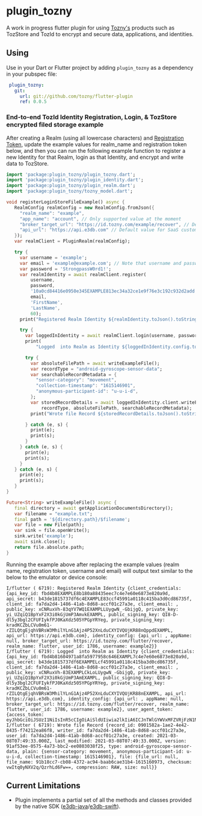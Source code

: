 # plugin_tozny

A work in progress flutter plugin for using [Tozny's](https://www.tozny.com) products such as TozStore and TozId to encrypt and secure data,
applications, and identities.

## Using

Use in your Dart or Flutter project by adding `plugin_tozny` as a dependency in your pubspec file:

```yaml
 plugin_tozny:
   git:
     url: git://github.com/tozny/flutter-plugin
     ref: 0.0.5
```

### End-to-end TozId Identity Registration, Login, & TozStore encrypted filed storage example

After creating a Realm (using all lowercase characters) and [Registration Token](https://www.youtube.com/watch?v=L5ieMF9JZOg), update the example values for realm_name and registration token below, and then you can run the following example function to register a new Identity for that Realm, login as that Identity, and encrypt and write data to TozStore.

 ```dart
import 'package:plugin_tozny/plugin_tozny.dart';
import 'package:plugin_tozny/plugin_identity.dart';
import 'package:plugin_tozny/plugin_realm.dart';
import 'package:plugin_tozny/tozny_model.dart';

void registerLoginStoreFileExample() async {
    RealmConfig realmConfig = new RealmConfig.fromJson({
      "realm_name": "example",
      "app_name": "account", // Only supported value at the moment
      "broker_target_url": "https://id.tozny.com/example/recover", // Default value in the form of https://<TozIdBaseURL>/<YourRealmName>/recover will use a Tozny Hosted broker compute function for password recovery flows
      "api_url": "https://api.e3db.com" // Default value for SaaS customers
    });
    var realmClient = PluginRealm(realmConfig);

    try {
      var username = 'example';
      var email = 'example@example.com'; // Note that username and password can be the same if the username is a valid email
      var password = 'StrongpassW0rd1!';
      var realmIdentity = await realmClient.register(
          username,
          password,
          '10a0cd84416e0950e345EXAMPLE813ec34a32ce1e9f76e3c192c932d2add', // Your Registration Token goes here
          email,
          'FirstName',
          'LastName',
          60);
      print("Registered Realm Identity ${realmIdentity.toJson().toString()}");

      try {
        var loggedInIdentity = await realmClient.login(username, password);
        print(
            "Logged  into Realm as Identity ${loggedInIdentity.config.toJson().toString()}");

        try {
          var absoluteFilePath = await writeExampleFile();
          var recordType = "android-gyroscope-sensor-data";
          var searchableRecordMetadata = {
            "sensor-category": "movement",
            "collection-timestamp": "1615146901",
            "anonymous-participant-id": "u-u-i-d",
          };
          var storedRecordDetails = await loggedInIdentity.client.writeFile(
              recordType, absoluteFilePath, searchableRecordMetadata);
          print("Wrote file Record ${storedRecordDetails.toJson().toString()}");

        } catch (e, s) {
          print(e);
          print(s);
        }
      } catch (e, s) {
        print(e);
        print(s);
      }
    } catch (e, s) {
      print(e);
      print(s);
    }
}

Future<String> writeExampleFile() async {
    final directory = await getApplicationDocumentsDirectory();
    var filename = "example.txt";
    final path = '${directory.path}/$filename';
    var file = new File(path);
    var sink = file.openWrite();
    sink.write('example');
    await sink.close();
    return file.absolute.path;
}
```

Running the example above after replacing the example values (realm name, registration token, username and email)
will output text similar to the below to the emulator or device console:

```text
I/flutter ( 6719): Registered Realm Identity {client_credentials: {api_key_id: fbd4b8EXAMPLE8b180a88435eec7c4e7e60e6873e820a9d, api_secret: b43de1815737df6c4EXAMPLE83ccf45991a0118c415ba3d0cd86735f, client_id: fa7da2d4-1486-41ab-8d68-accf01c27a3e, client_email: , public_key: xCNRuxVh-83qYV7WQ1EXAMPLLUygwN_-GbijgQ, private_key: yi_UZqiQ1BpYxF2X3i0kGjUmP3AmvkEXAMPL, public_signing_key: QI8-D-dl5y3bgl2CFUFIykfPJ0KaXdz505YPGpYRYeg, private_signing_key: kradKCZbLCVu0m61-rZILQtgEjqhVBRsW3MhilYLnG1Ajz4P52XnLduCXYIVQUjKR88nQppdEXAMPL, api_url: https://api.e3db.com}, identity_config: {api_url: , appName: null, broker_target_url: https://id.tozny.com/flutter/recover, realm_name: flutter, user_id: 1786, username: example2}}
I/flutter ( 6719): Logged  into Realm as Identity {client_credentials: {api_key_id: fbd4b81604971a8fa5977958c646EXAMPL7c4e7e60e6873e820a9d, api_secret: b43de1815737df6EXAMPELcf45991a0118c415ba3d0cd86735f, client_id: fa7da2d4-1486-41ab-8d68-accf01c27a3e, client_email: , public_key: xCNRuxVh-83EXAMPLCkLoLUygwN_-GbijgQ, private_key: yi_UZqiQ1BpYxF2X3i0kGjUmP3AmEXAMPL, public_signing_key: QI8-D-dl5y3bgl2CFUFIykfPJ0KaXdz505YPGpYRYeg, private_signing_key: kradKCZbLCVu0m61-rZILQtgEjqhVBRsW3MhilYLnG1Ajz4P52XnLduCXYIVQUjKR88nEXAMPL, api_url: https://api.e3db.com}, identity_config: {api_url: , appName: null, broker_target_url: https://id.tozny.com/flutter/recover, realm_name: flutter, user_id: 1786, username: example2}, user_agent_token: {access_token: eyJhbGciOiJSUzI1NiIsInR5cCIgOiAiSldUIiwia2lkIiA6ICJnTWlGYWVxMFZVRjFzN1NXTW90UzJEWU9nT0s1UC1zQ2N2UkZhcVV1N2EwIn0.eyJleHAiOjE2MTUxNjQ1NzIsImlhdCI6MTYxNTE2MDk3MiwiYXV0aF90aW1lIjoxNjE1MTYwOTcyLCJqdGkiOiI0NDI3MWRiMC00ZmFmLTQ0NzQtEXAMPL
I/flutter ( 6719): Wrote file Record {record_id: 0901582a-1ae2-4e42-8435-f74212ea86f8, writer_id: fa7da2d4-1486-41ab-8d68-accf01c27a3e, user_id: fa7da2d4-1486-41ab-8d68-accf01c27a3e, created: 2021-03-08T07:49:33.000Z, last_modified: 2021-03-08T07:49:33.000Z, version: 91af53ee-0575-4a73-bbc2-ee0803038f25, type: android-gyroscope-sensor-data, plain: {sensor-category: movement, anonymous-participant-id: u-u-i-d, collection-timestamp: 1615146901}, file: {file_url: null, file_name: 91b18cc7-cb08-4372-ac94-baab6cae31b4-1615160973, checksum: vwItq0yNXV2q/QzrhLd6Fw==, compression: RAW, size: null}}
```

## Current Limitations

* Plugin implements a partial set of all the methods and classes provided by the native SDK ([e3db-java](https://github.com/tozny/e3db-java)/[e3db-swift](https://github.com/tozny/e3db-swift)).
